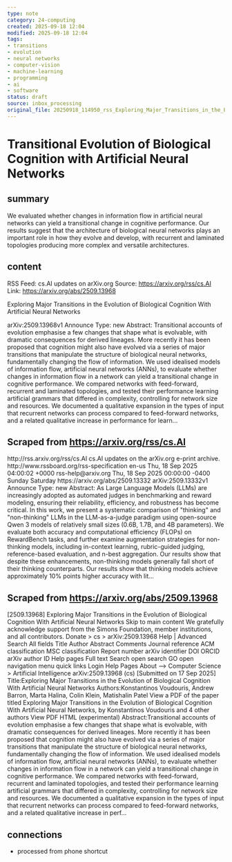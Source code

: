 ```yaml
---
type: note
category: 24-computing
created: 2025-09-18 12:04
modified: 2025-09-18 12:04
tags:
- transitions
- evolution
- neural networks
- computer-vision
- machine-learning
- programming
- ai
- software
status: draft
source: inbox_processing
original_file: 20250918_114950_rss_Exploring_Major_Transitions_in_the_Evolution_of_Bi.txt
---
```



# Transitional Evolution of Biological Cognition with Artificial Neural Networks

## summary
We evaluated whether changes in information flow in artificial neural networks can yield a transitional change in cognitive performance. Our results suggest that the architecture of biological neural networks plays an important role in how they evolve and develop, with recurrent and laminated topologies producing more complex and versatile architectures.

## content
RSS Feed: cs.AI updates on arXiv.org
Source: https://arxiv.org/rss/cs.AI
Link: https://arxiv.org/abs/2509.13968

Exploring Major Transitions in the Evolution of Biological Cognition With Artificial Neural Networks

arXiv:2509.13968v1 Announce Type: new Abstract: Transitional accounts of evolution emphasise a few changes that shape what is evolvable, with dramatic consequences for derived lineages. More recently it has been proposed that cognition might also have evolved via a series of major transitions that manipulate the structure of biological neural networks, fundamentally changing the flow of information. We used idealised models of information flow, artificial neural networks (ANNs), to evaluate whether changes in information flow in a network can yield a transitional change in cognitive performance. We compared networks with feed-forward, recurrent and laminated topologies, and tested their performance learning artificial grammars that differed in complexity, controlling for network size and resources. We documented a qualitative expansion in the types of input that recurrent networks can process compared to feed-forward networks, and a related qualitative increase in performance for learn...

## Scraped from https://arxiv.org/rss/cs.AI
<?xml version='1.0' encoding='UTF-8'?>
<rss xmlns:arxiv="http://arxiv.org/schemas/atom" xmlns:dc="http://purl.org/dc/elements/1.1/" xmlns:atom="http://www.w3.org/2005/Atom" xmlns:content="http://purl.org/rss/1.0/modules/content/" version="2.0">
  <channel>
    <title>cs.AI updates on arXiv.org</title>
    <link>http://rss.arxiv.org/rss/cs.AI</link>
    <description>cs.AI updates on the arXiv.org e-print archive.</description>
    <atom:link href="http://rss.arxiv.org/rss/cs.AI" rel="self" type="application/rss+xml"/>
    <docs>http://www.rssboard.org/rss-specification</docs>
    <language>en-us</language>
    <lastBuildDate>Thu, 18 Sep 2025 04:00:02 +0000</lastBuildDate>
    <managingEditor>rss-help@arxiv.org</managingEditor>
    <pubDate>Thu, 18 Sep 2025 00:00:00 -0400</pubDate>
    <skipDays>
      <day>Sunday</day>
      <day>Saturday</day>
    </skipDays>
    <item>
      <title>Explicit Reasoning Makes Better Judges: A Systematic Study on Accuracy, Efficiency, and Robustness</title>
      <link>https://arxiv.org/abs/2509.13332</link>
      <description>arXiv:2509.13332v1 Announce Type: new 
Abstract: As Large Language Models (LLMs) are increasingly adopted as automated judges in benchmarking and reward modeling, ensuring their reliability, efficiency, and robustness has become critical. In this work, we present a systematic comparison of "thinking" and "non-thinking" LLMs in the LLM-as-a-judge paradigm using open-source Qwen 3 models of relatively small sizes (0.6B, 1.7B, and 4B parameters). We evaluate both accuracy and computational efficiency (FLOPs) on RewardBench tasks, and further examine augmentation strategies for non-thinking models, including in-context learning, rubric-guided judging, reference-based evaluation, and n-best aggregation. Our results show that despite these enhancements, non-thinking models generally fall short of their thinking counterparts. Our results show that thinking models achieve approximately 10% points higher accuracy with lit...


## Scraped from https://arxiv.org/abs/2509.13968
[2509.13968] Exploring Major Transitions in the Evolution of Biological Cognition With Artificial Neural Networks Skip to main content We gratefully acknowledge support from the Simons Foundation, member institutions, and all contributors. Donate &gt; cs &gt; arXiv:2509.13968 Help | Advanced Search All fields Title Author Abstract Comments Journal reference ACM classification MSC classification Report number arXiv identifier DOI ORCID arXiv author ID Help pages Full text Search open search GO open navigation menu quick links Login Help Pages About --> Computer Science > Artificial Intelligence arXiv:2509.13968 (cs) [Submitted on 17 Sep 2025] Title:Exploring Major Transitions in the Evolution of Biological Cognition With Artificial Neural Networks Authors:Konstantinos Voudouris, Andrew Barron, Marta Halina, Colin Klein, Matishalin Patel View a PDF of the paper titled Exploring Major Transitions in the Evolution of Biological Cognition With Artificial Neural Networks, by Konstantinos Voudouris and 4 other authors View PDF HTML (experimental) Abstract:Transitional accounts of evolution emphasise a few changes that shape what is evolvable, with dramatic consequences for derived lineages. More recently it has been proposed that cognition might also have evolved via a series of major transitions that manipulate the structure of biological neural networks, fundamentally changing the flow of information. We used idealised models of information flow, artificial neural networks (ANNs), to evaluate whether changes in information flow in a network can yield a transitional change in cognitive performance. We compared networks with feed-forward, recurrent and laminated topologies, and tested their performance learning artificial grammars that differed in complexity, controlling for network size and resources. We documented a qualitative expansion in the types of input that recurrent networks can process compared to feed-forward networks, and a related qualitative increase in perf...


## connections
- processed from phone shortcut
